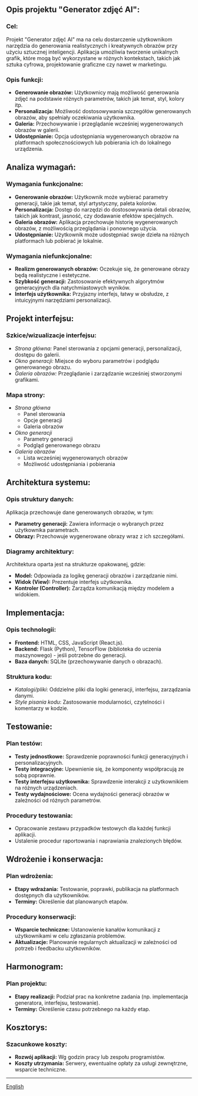 ## Opis projektu "Generator zdjęć AI":

### Cel:

Projekt "Generator zdjęć AI" ma na celu dostarczenie użytkownikom narzędzia do generowania realistycznych i kreatywnych obrazów przy użyciu sztucznej inteligencji. Aplikacja umożliwia tworzenie unikalnych grafik, które mogą być wykorzystane w różnych kontekstach, takich jak sztuka cyfrowa, projektowanie graficzne czy nawet w marketingu.

### Opis funkcji:

- **Generowanie obrazów:** Użytkownicy mają możliwość generowania zdjęć na podstawie różnych parametrów, takich jak temat, styl, kolory itp.
- **Personalizacja:** Możliwość dostosowywania szczegółów generowanych obrazów, aby spełniały oczekiwania użytkownika.
- **Galeria:** Przechowywanie i przeglądanie wcześniej wygenerowanych obrazów w galerii.
- **Udostępnianie:** Opcja udostępniania wygenerowanych obrazów na platformach społecznościowych lub pobierania ich do lokalnego urządzenia.

## Analiza wymagań:

### Wymagania funkcjonalne:

- **Generowanie obrazów:** Użytkownik może wybierać parametry generacji, takie jak temat, styl artystyczny, paleta kolorów.
- **Personalizacja:** Dostęp do narzędzi do dostosowywania detali obrazów, takich jak kontrast, jasność, czy dodawanie efektów specjalnych.
- **Galeria obrazów:** Aplikacja przechowuje historię wygenerowanych obrazów, z możliwością przeglądania i ponownego użycia.
- **Udostępnianie:** Użytkownik może udostępniać swoje dzieła na różnych platformach lub pobierać je lokalnie.

### Wymagania niefunkcjonalne:

- **Realizm generowanych obrazów:** Oczekuje się, że generowane obrazy będą realistyczne i estetyczne.
- **Szybkość generacji:** Zastosowanie efektywnych algorytmów generacyjnych dla natychmiastowych wyników.
- **Interfejs użytkownika:** Przyjazny interfejs, łatwy w obsłudze, z intuicyjnymi narzędziami personalizacji.

## Projekt interfejsu:

### Szkice/wizualizacje interfejsu:

- *Strona główna:* Panel sterowania z opcjami generacji, personalizacji, dostępu do galerii.
- *Okno generacji:* Miejsce do wyboru parametrów i podglądu generowanego obrazu.
- *Galeria obrazów:* Przeglądanie i zarządzanie wcześniej stworzonymi grafikami.

### Mapa strony:

- *Strona główna*
    - Panel sterowania
    - Opcje generacji
    - Galeria obrazów
- *Okno generacji*
    - Parametry generacji
    - Podgląd generowanego obrazu
- *Galeria obrazów*
    - Lista wcześniej wygenerowanych obrazów
    - Możliwość udostępniania i pobierania

## Architektura systemu:

### Opis struktury danych:

Aplikacja przechowuje dane generowanych obrazów, w tym:

- **Parametry generacji:** Zawiera informacje o wybranych przez użytkownika parametrach.
- **Obrazy:** Przechowuje wygenerowane obrazy wraz z ich szczegółami.

### Diagramy architektury:

Architektura oparta jest na strukturze opakowanej, gdzie:

- **Model:** Odpowiada za logikę generacji obrazów i zarządzanie nimi.
- **Widok (View):** Prezentuje interfejs użytkownika.
- **Kontroler (Controller):** Zarządza komunikacją między modelem a widokiem.

## Implementacja:

### Opis technologii:

- **Frontend:** HTML, CSS, JavaScript (React.js).
- **Backend:** Flask (Python), TensorFlow (biblioteka do uczenia maszynowego) - jeśli potrzebne do generacji.
- **Baza danych:** SQLite (przechowywanie danych o obrazach).

### Struktura kodu:

- *Katalogi/pliki*: Oddzielne pliki dla logiki generacji, interfejsu, zarządzania danymi.
- *Style pisania kodu*: Zastosowanie modularności, czytelności i komentarzy w kodzie.

## Testowanie:

### Plan testów:

- **Testy jednostkowe:** Sprawdzenie poprawności funkcji generacyjnych i personalizacyjnych.
- **Testy integracyjne:** Upewnienie się, że komponenty współpracują ze sobą poprawnie.
- **Testy interfejsu użytkownika:** Sprawdzenie interakcji z użytkownikiem na różnych urządzeniach.
- **Testy wydajnościowe:** Ocena wydajności generacji obrazów w zależności od różnych parametrów.

### Procedury testowania:

- Opracowanie zestawu przypadków testowych dla każdej funkcji aplikacji.
- Ustalenie procedur raportowania i naprawiania znalezionych błędów.

## Wdrożenie i konserwacja:

### Plan wdrożenia:

- **Etapy wdrażania:** Testowanie, poprawki, publikacja na platformach dostępnych dla użytkowników.
- **Terminy:** Określenie dat planowanych etapów.

### Procedury konserwacji:

- **Wsparcie techniczne:** Ustanowienie kanałów komunikacji z użytkownikami w celu zgłaszania problemów.
- **Aktualizacje:** Planowanie regularnych aktualizacji w zależności od potrzeb i feedbacku użytkowników.

## Harmonogram:

### Plan projektu:

- **Etapy realizacji:** Podział prac na konkretne zadania (np. implementacja generatora, interfejsu, testowanie).
- **Terminy:** Określenie czasu potrzebnego na każdy etap.

## Kosztorys:

### Szacunkowe koszty:

- **Rozwój aplikacji:** Wg godzin pracy lub zespołu programistów.
- **Koszty utrzymania:** Serwery, ewentualne opłaty za usługi zewnętrzne, wsparcie techniczne.

---
[English](README.md)